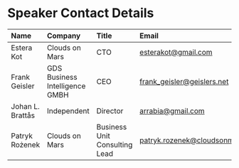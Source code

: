 # Speaker Contact Details

| Name             | Company                        | Title                         | Email                                                             | LinkedIn                                                        |
| :--------------- | :----------------------------- | :---------------------------- | :---------------------------------------------------------------- | :-------------------------------------------------------------- |
| Estera Kot      | Clouds on Mars                      | CTO     | [esterakot@gmail.com](mailto://esterakot@gmail.com)   | [/in/esterakot/](https://www.linkedin.com/in/esterakot/)       |
| Frank Geisler    | GDS Business Intelligence GMBH | CEO                           | [frank_geisler@geislers.net](mailto://frank_geisler@geislers.net) | [in/frank-geisler/](https://www.linkedin.com/in/frank-geisler/) |
| Johan L. Brattås | Independent                    | Director                      | [arrabia@gmail.com](mailto://arrabia@gmail.com)                   | [/in/johanludvig](https://www.linkedin.com/in/johanludvig/)     |
| Patryk Rożenek | Clouds on Mars             | Business Unit Consulting Lead | [patryk.rozenek@cloudsonmars.com](mailto://patryk.rozenek@cloudsonmars.com)             | [in/prozenek/](https://www.linkedin.com/in/prozenek/)      |
